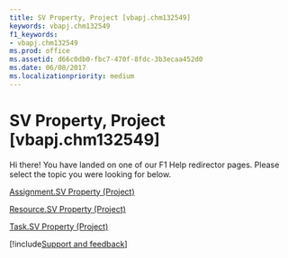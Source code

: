 ```yaml
---
title: SV Property, Project [vbapj.chm132549]
keywords: vbapj.chm132549
f1_keywords:
- vbapj.chm132549
ms.prod: office
ms.assetid: d66c0db0-fbc7-470f-8fdc-3b3ecaa452d0
ms.date: 06/08/2017
ms.localizationpriority: medium
---
```



# SV Property, Project [vbapj.chm132549]

Hi there! You have landed on one of our F1 Help redirector pages. Please select the topic you were looking for below.

[Assignment.SV Property (Project)](https://msdn.microsoft.com/library/c63cd139-5a5e-2111-ed52-f239d401f227%28Office.15%29.aspx)

[Resource.SV Property (Project)](https://msdn.microsoft.com/library/176f083f-677a-fc38-b7e5-f51868fb5a27%28Office.15%29.aspx)

[Task.SV Property (Project)](https://msdn.microsoft.com/library/306b7f8e-2da6-a898-c3e9-904c843b7046%28Office.15%29.aspx)

[!include[Support and feedback](~/includes/feedback-boilerplate.md)]
